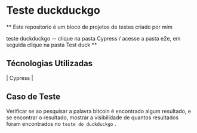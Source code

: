 
# Teste duckduckgo 
 ** Este repositorio é um bloco de projetos de testes criado por mim

teste duckduckgo -- clique na pasta Cypress / acesse a pasta e2e, em seguida clique na pasta Test duck **

## Técnologias Utilizadas

 | Cypress |


## Caso de Teste
  Verificar se ao pesquisar a palavra bitcoin é encontrado algum resultado, e se encontrar o resultado, mostrar a visibilidade de quantos resultados foram encontrados no ``teste do duckduckgo`` .
  

